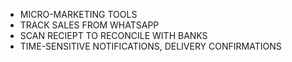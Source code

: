- MICRO-MARKETING TOOLS
- TRACK SALES FROM WHATSAPP
- SCAN RECIEPT TO RECONCILE WITH BANKS
- TIME-SENSITIVE NOTIFICATIONS, DELIVERY CONFIRMATIONS
